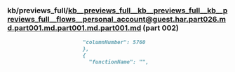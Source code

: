 ### kb/previews_full/kb__previews_full__kb__previews_full__kb__previews_full__flows__personal_account@guest.har.part026.md.part001.md.part001.md.part001.md (part 002)

```md
                        "columnNumber": 5760
                        },
                        {
                          "functionName": "",

```

```
